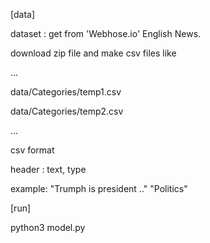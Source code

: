 [data]


dataset : get from 'Webhose.io' English News. 

download zip file and make csv files like 

...

data/Categories/temp1.csv

data/Categories/temp2.csv

...

csv format

header : text, type

example: "Trumph is president .." "Politics"


[run]

python3 model.py


